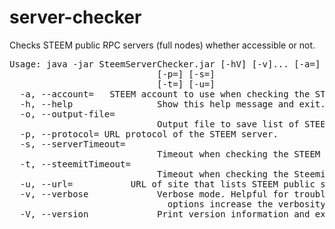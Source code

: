 # server-checker
Checks STEEM public RPC servers (full nodes) whether accessible or not.
<pre>
Usage: java -jar SteemServerChecker.jar [-hV] [-v]... [-a=<account>] [-o=<outputFile>]
                            [-p=<protocol>] [-s=<serverTimeout>]
                            [-t=<steemitTimeout>] [-u=<url>]
  -a, --account=<account>   STEEM account to use when checking the STEEM server.
  -h, --help                Show this help message and exit.
  -o, --output-file=<outputFile>
                            Output file to save list of STEEM servers in JSON format.
  -p, --protocol=<protocol> URL protocol of the STEEM server.
  -s, --serverTimeout=<serverTimeout>
                            Timeout when checking the STEEM server (in ms).
  -t, --steemitTimeout=<steemitTimeout>
                            Timeout when checking the Steemit site (in ms).
  -u, --url=<url>           URL of site that lists STEEM public servers to check.
  -v, --verbose             Verbose mode. Helpful for troubleshooting. Multiple -v
                              options increase the verbosity.
  -V, --version             Print version information and exit.
</pre>
